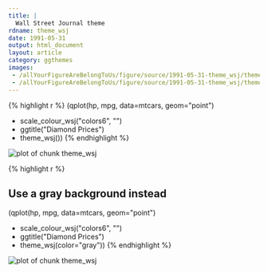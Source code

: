 ```yaml
---
title: |
  Wall Street Journal theme
rdname: theme_wsj
date: 1991-05-31
output: html_document
layout: article
category: ggthemes
images:
 - /allYourFigureAreBelongToUs/figure/source/1991-05-31-theme_wsj/theme_wsj-1.png
 - /allYourFigureAreBelongToUs/figure/source/1991-05-31-theme_wsj/theme_wsj-2.png
---
```





{% highlight r %}
(qplot(hp, mpg, data=mtcars, geom="point")
+ scale_colour_wsj("colors6", "")
+ ggtitle("Diamond Prices")
+ theme_wsj())
{% endhighlight %}

![plot of chunk theme_wsj](/allYourFigureAreBelongToUs/figure/source/1991-05-31-theme_wsj/theme_wsj-1.png) 

{% highlight r %}
## Use a gray background instead
(qplot(hp, mpg, data=mtcars, geom="point")
 + scale_colour_wsj("colors6", "")
 + ggtitle("Diamond Prices")
 + theme_wsj(color="gray"))
{% endhighlight %}

![plot of chunk theme_wsj](/allYourFigureAreBelongToUs/figure/source/1991-05-31-theme_wsj/theme_wsj-2.png) 